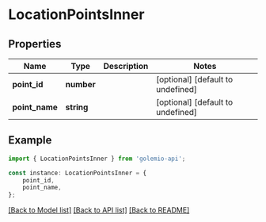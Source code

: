 # LocationPointsInner


## Properties

Name | Type | Description | Notes
------------ | ------------- | ------------- | -------------
**point_id** | **number** |  | [optional] [default to undefined]
**point_name** | **string** |  | [optional] [default to undefined]

## Example

```typescript
import { LocationPointsInner } from 'golemio-api';

const instance: LocationPointsInner = {
    point_id,
    point_name,
};
```

[[Back to Model list]](../README.md#documentation-for-models) [[Back to API list]](../README.md#documentation-for-api-endpoints) [[Back to README]](../README.md)
